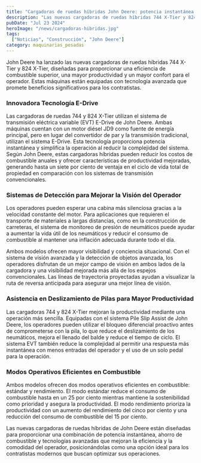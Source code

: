 ```yaml
---
title: "Cargadoras de ruedas híbridas John Deere: potencia instantánea y ahorro de combustible"
description: "Las nuevas cargadoras de ruedas híbridas 744 X-Tier y 824 X-Tier de John Deere ofrecen tecnología avanzada para mejorar la eficiencia del combustible, la productividad y la comodidad del operador."
pubDate: "Jul 23 2024"
heroImage: "/news/cargadoras-hibridas.jpg"
tags:
  ["Noticias", "Construcción", "John Deere"]
category: maquinarias_pesadas
---
```


John Deere ha lanzado las nuevas cargadoras de ruedas híbridas 744 X-Tier y 824 X-Tier, diseñadas para proporcionar una eficiencia de combustible superior, una mayor productividad y un mayor confort para el operador. Estas máquinas están equipadas con tecnología avanzada que promete beneficios significativos para los contratistas.

### Innovadora Tecnología E-Drive

Las cargadoras de ruedas 744 y 824 X-Tier utilizan el sistema de transmisión eléctrica variable (EVT) E-Drive de John Deere. Ambas máquinas cuentan con un motor diésel JD9 como fuente de energía principal, pero en lugar del convertidor de par y la transmisión tradicional, utilizan el sistema E-Drive. Esta tecnología proporciona potencia instantánea y simplifica la operación al reducir la complejidad del sistema. Según John Deere, estas cargadoras híbridas pueden reducir los costos de combustible anuales y ofrecer características de productividad mejoradas, generando hasta un siete por ciento de ventaja en el ciclo de vida total de propiedad en comparación con los sistemas de transmisión convencionales.

### Sistemas de Detección para Mejorar la Visión del Operador

Los operadores pueden esperar una cabina más silenciosa gracias a la velocidad constante del motor. Para aplicaciones que requieren el transporte de materiales a largas distancias, como en la construcción de carreteras, el sistema de monitoreo de presión de neumáticos puede ayudar a aumentar la vida útil de los neumáticos y reducir el consumo de combustible al mantener una inflación adecuada durante todo el día.

Ambos modelos ofrecen mayor visibilidad y conciencia situacional. Con el sistema de visión avanzada y la detección de objetos avanzada, los operadores disfrutan de un mejor campo de visión en ambos lados de la cargadora y una visibilidad mejorada más allá de los espejos convencionales. Las líneas de trayectoria proyectadas ayudan a visualizar la ruta de reversa anticipada para asegurar una mejor línea de visión.

### Asistencia en Deslizamiento de Pilas para Mayor Productividad

Las cargadoras 744 y 824 X-Tier mejoran la productividad mediante una operación más sencilla. Equipadas con el sistema Pile Slip Assist de John Deere, los operadores pueden utilizar el bloqueo diferencial proactivo antes de comprometerse con la pila, lo que reduce el deslizamiento de los neumáticos, mejora el llenado del balde y reduce el tiempo de ciclo. El sistema EVT también reduce la complejidad al permitir una respuesta más instantánea con menos entradas del operador y el uso de un solo pedal para la operación.

### Modos Operativos Eficientes en Combustible

Ambos modelos ofrecen dos modos operativos eficientes en combustible: estándar y rendimiento. El modo estándar reduce el consumo de combustible hasta en un 25 por ciento mientras mantiene la sostenibilidad como prioridad y asegura la productividad. El modo rendimiento prioriza la productividad con un aumento del rendimiento del cinco por ciento y una reducción del consumo de combustible del 15 por ciento.

Las nuevas cargadoras de ruedas híbridas de John Deere están diseñadas para proporcionar una combinación de potencia instantánea, ahorro de combustible y tecnologías avanzadas que mejoran la eficiencia y la comodidad del operador, posicionándolas como una opción ideal para los contratistas modernos que buscan optimizar sus operaciones.